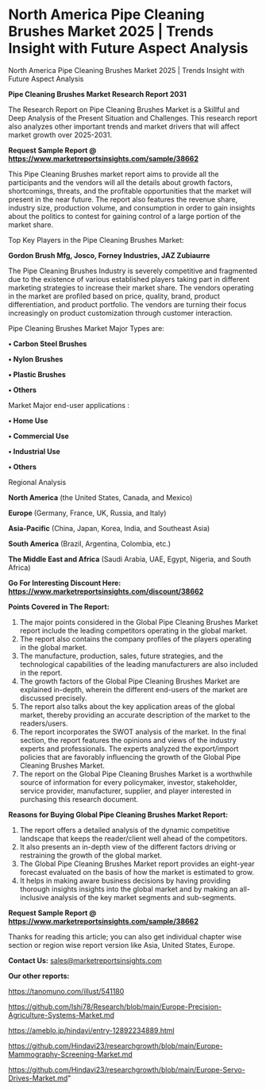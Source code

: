 # North America Pipe Cleaning Brushes Market 2025 | Trends Insight with Future Aspect Analysis
North America Pipe Cleaning Brushes Market 2025 | Trends Insight with Future Aspect Analysis

<strong>Pipe Cleaning Brushes Market Research Report 2031</strong>

The Research Report on Pipe Cleaning Brushes Market is a Skillful and Deep Analysis of the Present Situation and Challenges. This research report also analyzes other important trends and market drivers that will affect market growth over 2025-2031.

<strong>Request Sample Report @ <a href=https://www.marketreportsinsights.com/sample/38662>https://www.marketreportsinsights.com/sample/38662</a></strong>

This Pipe Cleaning Brushes market report aims to provide all the participants and the vendors will all the details about growth factors, shortcomings, threats, and the profitable opportunities that the market will present in the near future. The report also features the revenue share, industry size, production volume, and consumption in order to gain insights about the politics to contest for gaining control of a large portion of the market share.

Top Key Players in the Pipe Cleaning Brushes Market:

<strong>Gordon Brush Mfg, Josco, Forney Industries, JAZ Zubiaurre</strong>

The Pipe Cleaning Brushes Industry is severely competitive and fragmented due to the existence of various established players taking part in different marketing strategies to increase their market share. The vendors operating in the market are profiled based on price, quality, brand, product differentiation, and product portfolio. The vendors are turning their focus increasingly on product customization through customer interaction.

Pipe Cleaning Brushes Market Major Types are:

<strong>•  Carbon Steel Brushes

•  Nylon Brushes

•  Plastic Brushes

•  Others</strong>

Market Major end-user applications :

<strong>•  Home Use

•  Commercial Use

•  Industrial Use

•  Others</strong>

Regional Analysis

</u><strong><b>North America</b></strong> (the United States, Canada, and Mexico)

<strong><b>Europe </b></strong>(Germany, France, UK, Russia, and Italy)

<strong><b>Asia-Pacific</b></strong> (China, Japan, Korea, India, and Southeast Asia)

<strong><b>South America</b></strong> (Brazil, Argentina, Colombia, etc.)

<strong><b>The Middle East and Africa</b></strong> (Saudi Arabia, UAE, Egypt, Nigeria, and South Africa)

<strong>Go For Interesting Discount Here: <a href=https://www.marketreportsinsights.com/discount/38662>https://www.marketreportsinsights.com/discount/38662</a></strong>

<strong>Points Covered in The Report:</strong>
<ol>
  <li>The major points considered in the Global Pipe Cleaning Brushes Market report include the leading competitors operating in the global market.</li>
  <li>The report also contains the company profiles of the players operating in the global market.</li>
  <li>The manufacture, production, sales, future strategies, and the technological capabilities of the leading manufacturers are also included in the report.</li>
  <li>The growth factors of the Global Pipe Cleaning Brushes Market are explained in-depth, wherein the different end-users of the market are discussed precisely.</li>
  <li>The report also talks about the key application areas of the global market, thereby providing an accurate description of the market to the readers/users.</li>
  <li>The report incorporates the SWOT analysis of the market. In the final section, the report features the opinions and views of the industry experts and professionals. The experts analyzed the export/import policies that are favorably influencing the growth of the Global Pipe Cleaning Brushes Market.</li>
  <li>The report on the Global Pipe Cleaning Brushes Market is a worthwhile source of information for every policymaker, investor, stakeholder, service provider, manufacturer, supplier, and player interested in purchasing this research document.</li>
</ol>
<strong>Reasons for Buying Global Pipe Cleaning Brushes Market Report:</strong>

<ol>
  <li>The report offers a detailed analysis of the dynamic competitive landscape that keeps the reader/client well ahead of the competitors.</li>
  <li>It also presents an in-depth view of the different factors driving or restraining the growth of the global market.</li>
  <li>The Global Pipe Cleaning Brushes Market report provides an eight-year forecast evaluated on the basis of how the market is estimated to grow.</li>
  <li>It helps in making aware business decisions by having providing thorough insights insights into the global market and by making an all-inclusive analysis of the key market segments and sub-segments.</li>
</ol>
<strong>Request Sample Report @ <a href=https://www.marketreportsinsights.com/sample/38662>https://www.marketreportsinsights.com/sample/38662</a></strong>


Thanks for reading this article; you can also get individual chapter wise section or region wise report version like Asia, United States, Europe.

<strong>Contact Us:</strong>
sales@marketreportsinsights.com

<strong>Our other reports:</strong>

<a href=https://tanomuno.com/illust/541180>https://tanomuno.com/illust/541180</a>

<a href=https://github.com/Ishi78/Research/blob/main/Europe-Precision-Agriculture-Systems-Market.md>https://github.com/Ishi78/Research/blob/main/Europe-Precision-Agriculture-Systems-Market.md</a>

<a href=https://ameblo.jp/hindavi/entry-12892234889.html>https://ameblo.jp/hindavi/entry-12892234889.html</a>

<a href=https://github.com/Hindavi23/researchgrowth/blob/main/Europe-Mammography-Screening-Market.md>https://github.com/Hindavi23/researchgrowth/blob/main/Europe-Mammography-Screening-Market.md</a>

<a href=https://github.com/Hindavi23/researchgrowth/blob/main/Europe-Servo-Drives-Market.md>https://github.com/Hindavi23/researchgrowth/blob/main/Europe-Servo-Drives-Market.md</a>"
